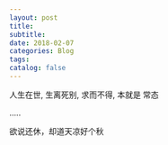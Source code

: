 ```yaml
---
layout: post
title: 
subtitle: 
date: 2018-02-07
categories: Blog
tags: 
catalog: false
---
```
























人生在世, 生离死别, 求而不得, 本就是 常态

…..

欲说还休，却道天凉好个秋